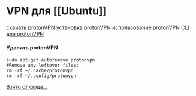 # VPN для [[Ubuntu]]
[скачать protonVPN](https://account.protonvpn.com/downloads)
[установка protonVPN](https://protonvpn.com/support/linux-ubuntu-vpn-setup/)
[использование protonVPN](https://protonvpn.com/support/linux-vpn-setup/)
[CLI для protonVPN](https://protonvpn.com/blog/linux-vpn-cli-beta/)

#### Удалить protonVPN

```
sudo apt-get autoremove protonvpn
#Remove any leftover files: 
rm -rf ~/.cache/protonvpn 
rm -rf ~/.config/protonvpn
```
[Взято от сюда...](https://askubuntu.com/questions/1361940/how-to-uninstall-protonvpn)